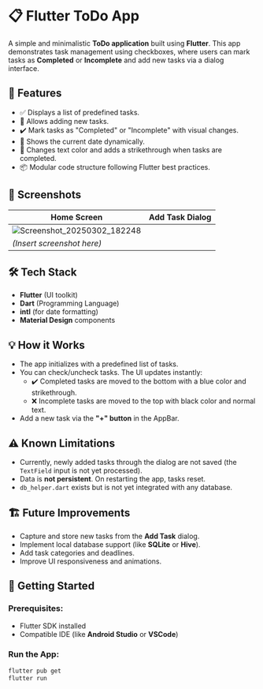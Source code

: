 # 📋 Flutter ToDo App

A simple and minimalistic **ToDo application** built using **Flutter**. This app demonstrates task management using checkboxes, where users can mark tasks as **Completed** or **Incomplete** and add new tasks via a dialog interface.



## 🚀 Features

- ✅ Displays a list of predefined tasks.
- 📝 Allows adding new tasks.
- ✔️ Mark tasks as "Completed" or "Incomplete" with visual changes.
- 📅 Shows the current date dynamically.
- 🎨 Changes text color and adds a strikethrough when tasks are completed.
- 📦 Modular code structure following Flutter best practices.

## 📱 Screenshots

| Home Screen | Add Task Dialog |
|-------------|-----------------|
|![Screenshot_20250302_182248](https://github.com/user-attachments/assets/786d3b48-3f23-4b38-b73d-57f8a60bdfa6)
 | *(Insert screenshot here)* |


## 🛠️ Tech Stack

- **Flutter** (UI toolkit)
- **Dart** (Programming Language)
- **intl** (for date formatting)
- **Material Design** components


## 💡 How it Works

- The app initializes with a predefined list of tasks.
- You can check/uncheck tasks. The UI updates instantly:
  - ✔️ Completed tasks are moved to the bottom with a blue color and strikethrough.
  - ❌ Incomplete tasks are moved to the top with black color and normal text.
- Add a new task via the **"+" button** in the AppBar.


## ⚠️ Known Limitations

- Currently, newly added tasks through the dialog are not saved (the `TextField` input is not yet processed).
- Data is **not persistent**. On restarting the app, tasks reset.
- `db_helper.dart` exists but is not yet integrated with any database.


## 🏗️ Future Improvements

- Capture and store new tasks from the **Add Task** dialog.
- Implement local database support (like **SQLite** or **Hive**).
- Add task categories and deadlines.
- Improve UI responsiveness and animations.


## 🏃 Getting Started

### Prerequisites:
- Flutter SDK installed
- Compatible IDE (like **Android Studio** or **VSCode**)

### Run the App:
```bash
flutter pub get
flutter run

